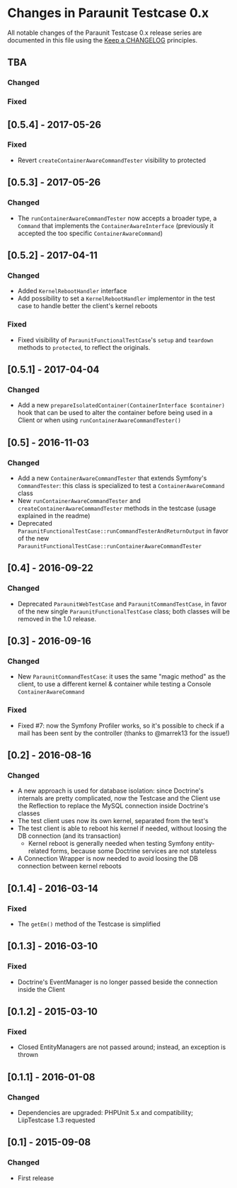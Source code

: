 # Changes in Paraunit Testcase 0.x

All notable changes of the Paraunit Testcase 0.x release series are documented in this file using the [Keep a CHANGELOG](http://keepachangelog.com/) principles.

## TBA
### Changed
### Fixed

## [0.5.4] - 2017-05-26

### Fixed
* Revert `createContainerAwareCommandTester` visibility to protected 

## [0.5.3] - 2017-05-26

### Changed
* The `runContainerAwareCommandTester` now accepts a broader type, a `Command` that implements the `ContainerAwareInterface` (previously it accepted the too specific `ContainerAwareCommand`) 

## [0.5.2] - 2017-04-11

### Changed
* Added `KernelRebootHandler` interface
* Add possibility to set a `KernelRebootHandler` implementor in the test case to handle better the client's kernel reboots

### Fixed
* Fixed visibility of `ParaunitFunctionalTestCase`'s `setup` and `teardown` methods to `protected`, to reflect the 
originals. 

## [0.5.1] - 2017-04-04

### Changed

* Add a new `prepareIsolatedContainer(ContainerInterface $container)` hook that can be used to alter the container before being used in a Client or when using `runContainerAwareCommandTester()`

## [0.5] - 2016-11-03

### Changed

* Add a new `ContainerAwareCommandTester` that extends Symfony's `CommandTester`: this class is specialized to test
a `ContainerAwareCommand` class
* New `runContainerAwareCommandTester` and `createContainerAwareCommandTester` methods in the testcase (usage explained
in the readme) 
* Deprecated `ParaunitFunctionalTestCase::runCommandTesterAndReturnOutput` in favor of the new 
`ParaunitFunctionalTestCase::runContainerAwareCommandTester` 

## [0.4] - 2016-09-22

### Changed

* Deprecated `ParaunitWebTestCase` and `ParaunitCommandTestCase`, in favor of the new single `ParaunitFunctionalTestCase` class; both classes will be removed in the 1.0 release.

## [0.3] - 2016-09-16

### Changed

* New `ParaunitCommandTestCase`: it uses the same "magic method" as the client, to use a different kernel & container
 while testing a Console `ContainerAwareCommand`

### Fixed

* Fixed #7: now the Symfony Profiler works, so it's possible to check if a mail has been sent by the controller (thanks 
to @marrek13 for the issue!)

## [0.2] - 2016-08-16

### Changed

* A new approach is used for database isolation: since Doctrine's internals are pretty complicated, now the Testcase and
the Client use the Reflection to replace the MySQL connection inside Doctrine's classes
* The test client uses now its own kernel, separated from the test's
* The test client is able to reboot his kernel if needed, without loosing the DB connection (and its transaction)
   * Kernel reboot is generally needed when testing Symfony entity-related forms, because some Doctrine services are not stateless
* A Connection Wrapper is now needed to avoid loosing the DB connection between kernel reboots

## [0.1.4] - 2016-03-14

### Fixed

* The `getEm()` method of the Testcase is simplified

## [0.1.3] - 2016-03-10

### Fixed

* Doctrine's EventManager is no longer passed beside the connection inside the Client

## [0.1.2] - 2015-03-10

### Fixed

* Closed EntityManagers are not passed around; instead, an exception is thrown

## [0.1.1] - 2016-01-08

### Changed

*  Dependencies are upgraded: PHPUnit 5.x and compatibility; LiipTestcase 1.3 requested

## [0.1] - 2015-09-08

### Changed

* First release
